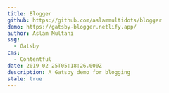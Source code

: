 ```yaml
---
title: Blogger
github: https://github.com/aslammultidots/blogger
demo: https://gatsby-blogger.netlify.app/
author: Aslam Multani
ssg:
  - Gatsby
cms:
  - Contentful
date: 2019-02-25T05:18:26.000Z
description: A Gatsby demo for blogging
stale: true
---
```

